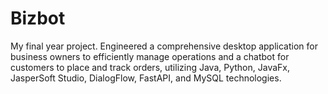# Bizbot
My final year project. Engineered a comprehensive desktop application for business owners to efficiently manage operations and a chatbot for customers to place and track orders, utilizing Java, Python, JavaFx, JasperSoft Studio, DialogFlow, FastAPI, and MySQL technologies.
